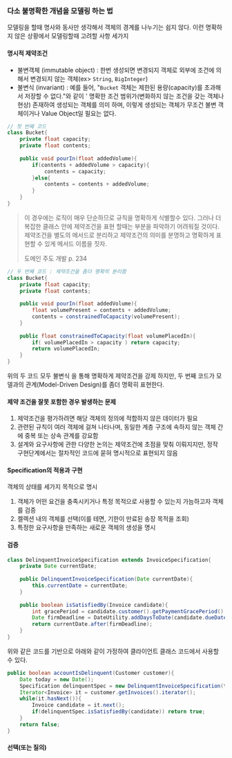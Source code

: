 ### 다소 불명확한 개념을 모델링 하는 법
모델링을 할때 명사와 동사만 생각해서 객체의 경계를 나누기는 쉽지 않다.
이런 명확하지 않은 상황에서 모델링할때 고려할 사항 세가지

#### 명시적 제약조건
- 불변객체 (immutable object) : 한번 생성되면 변경되지 객체로 외부에 조건에 의해서 변경되지 않는 객체(ex> ```String```, ```BigInteger```)
- 불변식 (invariant) : 예를 들어, "```Bucket``` 객체는 제한된 용량(capacity)를 초과해서 저장할 수 없다."와 같이 '
명확한 조건 범위가(변화하지 않는 조건을 갖는 객체나 현상) 존재하여 생성되는 객체를 의미 하며, 
이렇게 생성되는 객체가 무조건 불변 객체이거나 Value Object일 필요는 없다.

```java
// 첫 번째 코드
class Bucket{
    private float capacity;
    private float contents;
    
    public void pourIn(float addedVolume){
        if(contents + addedVolume > capacity){
            contents = capacity;
        }else{
            contents = contents + addedVolume;
        }
    }
}
```

> 이 경우에는 로직이 매우 단순하므로 규칙을 명확하게 식별할수 있다. 그러나 더 복잡한 클래스 안에 제약조건을 표현 할때는
> 부분을 파악하기 어려워질 것이다. 제약조건을 별도의 메서드로 분리하고 제약조건의 의미를 분명하고 명확하게 표현할 수 있게 메서드 이름을 짓자.
> 
> 도메인 주도 개발 p. 234

```java
// 두 번째 코드 : 제약조건을 좀더 명확히 분리함
class Bucket{
    private float capacity;
    private float contents;
    
    public void pourIn(float addedVolume){
        float volumePresent = contents + addedVolume;
        contents = constrainedToCapacity(volumePresent);
    }
    
    public float constrainedToCapacity(float volumePlacedIn){
        if( volumePlacedIn > capacity ) return capacity;
        return volumePlacedIn;
    }
}
```
위의 두 코드 모두 불변식 을 통해 명확하게 제약조건을 강제 하지만, 두 번째 코드가 모델과의 관계(Model-Driven Design)를 좀더 명확히 표현한다.

#### 제약 조건을 잘못 포함한 경우 발생하는 문제
1. 제약조건을 평가하려면 해당 객체의 정의에 적합하지 않은 데이터가 필요
2. 관련된 규칙이 여러 객체에 걸쳐 나타나며, 동일한 계층 구조에 속하지 않는 객체 간에 중복 또는 상속 관계를 강요함
3. 설계와 요구사항에 관한 다양한 논의는 제약조건에 초점을 맞춰 이뤄지지만, 정작 구현단계에서는 절차적인 코드에 묻혀 명시적으로 표현되지 않음


#### Specification의 적용과 구현
객체의 상태를 세가지 목적으로 명시
1. 객체가 어떤 요건을 충족시키거나 특정 목적으로 사용할 수 있는지 가늠하고자 객체를 검증
2. 켈렉션 내의 객체를 선택(이를 테면, 기한이 만료된 송장 목적을 조회)
3. 특정한 요구사항을 만족하는 새로운 객체의 생성을 명시


#### 검증
```java
class DelinquentInvoiceSpecification extends InvoiceSpecification{
    private Date currentDate;
    
    public DelinquentInvoiceSpecification(Date currentDate){
        this.currentDate = currentDate;
    }
    
    public boolean isSatisfiedBy(Invoice candidate){
        int gracePeriod = candidate.customer().getPaymentGracePeriod();
        Date firmDeadline = DateUtility.addDaysToDate(candidate.dueDate(), gracePeriod);
        return currentDate.after(firmDeadline);
    }
}
```

위와 같은 코드를 기반으로 아래와 같이 가정하여 클라이언트 클래스 코드에서 사용할 수 있다.
```java
public boolean accountIsDelinquent(Customer customer){
    Date today = new Date();
    Specification delinquentSpec = new DelinquentInvoiceSpecification(today);
    Iterator<Invoice> it = customer.getInvoices().iterator();
    while(it.hasNext()){
        Invoice candidate = it.next();
        if(delinquentSpec.isSatisfiedBy(candidate)) return true;
    }
    return false;
}
``` 

#### 선택(또는 질의)
